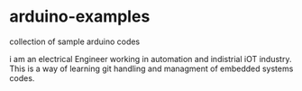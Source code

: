 # arduino-examples
collection of sample arduino codes

i am an electrical Engineer working in automation and indistrial iOT industry.
This is a way of learning git handling and managment of embedded systems codes.

